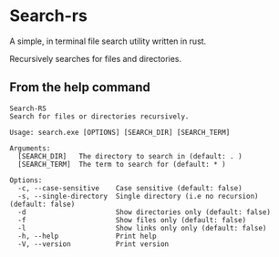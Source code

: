 # Search-rs

A simple, in terminal file search utility written in rust.

Recursively searches for files and directories.

## From the help command
```
Search-RS
Search for files or directories recursively.

Usage: search.exe [OPTIONS] [SEARCH_DIR] [SEARCH_TERM]

Arguments:
  [SEARCH_DIR]   The directory to search in (default: . )
  [SEARCH_TERM]  The term to search for (default: * )

Options:
  -c, --case-sensitive    Case sensitive (default: false)
  -s, --single-directory  Single directory (i.e no recursion) (default: false)
  -d                      Show directories only (default: false)
  -f                      Show files only (default: false)
  -l                      Show links only only (default: false)
  -h, --help              Print help
  -V, --version           Print version
```